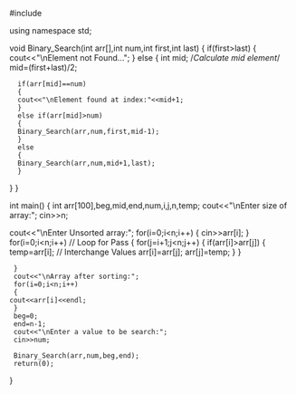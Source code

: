 #include<iostream>

using namespace std;

void Binary_Search(int arr[],int num,int first,int last)
{
   if(first>last)
   {
      cout<<"\nElement not Found...";
   }
   else
   {
      int mid;
      /*Calculate mid element*/
      mid=(first+last)/2;

      if(arr[mid]==num)
      {
	  cout<<"\nElement found at index:"<<mid+1;
      }
      else if(arr[mid]>num)
      {
	  Binary_Search(arr,num,first,mid-1);
      }
      else
      {
	  Binary_Search(arr,num,mid+1,last);
      }
   }
}

int main()
{
   int arr[100],beg,mid,end,num,i,j,n,temp;
   cout<<"\nEnter size of array:";
   cin>>n;

   cout<<"\nEnter Unsorted array:";
   for(i=0;i<n;i++)
    {
       cin>>arr[i];	
    }
    for(i=0;i<n;i++)             // Loop for Pass
     {
       for(j=i+1;j<n;j++)
	{
	   if(arr[i]>arr[j])
	   {
	     temp=arr[i];                      // Interchange Values
	     arr[i]=arr[j];
	     arr[j]=temp;
	   }
	}

     }
     cout<<"\nArray after sorting:";
     for(i=0;i<n;i++)
     {
	cout<<arr[i]<<endl;
     }
     beg=0;
     end=n-1;
     cout<<"\nEnter a value to be search:";
     cin>>num;

     Binary_Search(arr,num,beg,end);
     return(0);
}
